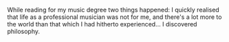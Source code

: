 <!--
.. title: Heraclitus: The Unity of Opposites
.. slug: heraclitus 
.. date: 2023-08-20 14:30:00 UTC+01:00
.. tags: 
.. category: 
.. link: 
.. description: 
.. type: text
.. author: Nicholas H.Tollervey
-->

While reading for my music degree two things happened: I quickly realised that
life as a professional musician was not for me, and there's a lot more to the
world than that which I had hitherto experienced... I discovered philosophy.
